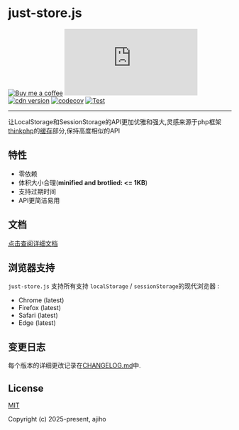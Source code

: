 # just-store.js

[![Buy me a coffee](https://img.shields.io/badge/Buy%20me%20a%20coffee-048754?logo=buymeacoffee)](https://www.lujiahao.com/sponsor)
[![npm](https://img.shields.io/npm/v/just-store.js)](https://www.npmjs.com/package/just-store.js)
[![cdn version](https://data.jsdelivr.com/v1/package/npm/just-store.js/badge)](https://www.jsdelivr.com/package/npm/just-store.js)
[![codecov](https://codecov.io/gh/ajiho/just-store.js/graph/badge.svg?token=G2P1AI238H)](https://codecov.io/gh/ajiho/just-store.js)
[![Test](https://img.shields.io/github/actions/workflow/status/ajiho/just-store.js/test.yml?label=Unit%20Test&branch=main)](https://github.com/ajiho/just-store.js/actions/workflows/test.yml)

---

让LocalStorage和SessionStorage的API更加优雅和强大,灵感来源于php框架[thinkphp](https://github.com/top-think/framework)的[缓存](https://doc.thinkphp.cn/v8_0/caches.html)部分,保持高度相似的API

## 特性

- 零依赖
- 体积大小合理(**minified and brotlied: <= 1KB**)
- 支持过期时间
- API更简洁易用

## 文档

[点击查阅详细文档](https://ajiho.github.io/just-store.js)

## 浏览器支持

`just-store.js` 支持所有支持 `localStorage` / `sessionStorage`的现代浏览器 :

- Chrome (latest)
- Firefox (latest)
- Safari (latest)
- Edge (latest)

## 变更日志

每个版本的详细更改记录在[CHANGELOG.md](https://github.com/ajiho/just-store.js/blob/main/CHANGELOG.md)中.

## License

[MIT](https://github.com/ajiho/just-store.js/blob/main/LICENSE)

Copyright (c) 2025-present, ajiho
